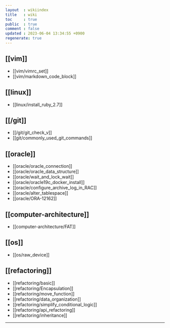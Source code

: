 ```yaml
---
layout  : wikiindex
title   : wiki
toc     : true
public  : true
comment : false
updated : 2023-06-04 13:34:55 +0900
regenerate: true
---
```


## [[vim]]
* [[vim/vimrc_set]]
* [[vim/markdown_code_block]]

## [[linux]]
* [[linux/install_ruby_2.7]]

## [[/git]]
* [[/git/git_check_v]]
* [[git/commonly_used_git_commands]]

## [[oracle]]
* [[oracle/oracle_connection]]
* [[oracle/oracle_data_structure]]
* [[oracle/wait_and_lock_wait]]
* [[oracle/oracle19c_docker_install]]
* [[oracle/configure_archive_log_in_RAC]]
* [[oracle/alter_tablespace]]
* [[oracle/ORA-12162]]

## [[computer-architecture]]
* [[computer-architecture/FAT]]

## [[os]]
* [[os/raw_device]]

## [[refactoring]]
* [[refactoring/basic]]
* [[refactoring/Encapsulation]]
* [[refactoring/move_function]]
* [[refactoring/data_organization]]
* [[refactoring/simplify_conditional_logic]]
* [[refactoring/api_refactoring]]
* [[refactoring/inheritance]]

---

